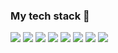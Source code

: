 ### My tech stack 👋
<img src="https://img.shields.io/badge/python-black?style=for-the-badge&logo=Python&logoColor=ЦВЕТ ЛОГОТИПА"/>  <img src="https://img.shields.io/badge/django-black?style=for-the-badge&logo=Django&logoColor=ЦВЕТ ЛОГОТИПА"/>
<img src="https://img.shields.io/badge/MYSQL-black?style=for-the-badge&logo=MySQL&logoColor=ЦВЕТ ЛОГОТИПА"/>  <img src="https://img.shields.io/badge/PHOTOSHOP-black?style=for-the-badge&logo=Adobe Photoshop&logoColor=ЦВЕТ ЛОГОТИПА"/> <img src="https://img.shields.io/badge/FIGMA-black?style=for-the-badge&logo=Figma&logoColor=ЦВЕТ ЛОГОТИПА"/> <img src="https://img.shields.io/badge/HTML-black?style=for-the-badge&logo=HTML5&logoColor=ЦВЕТ ЛОГОТИПА"/> <img src="https://img.shields.io/badge/CSS-black?style=for-the-badge&logo=Figma&logoColor=ЦВЕТ ЛОГОТИПА"/> <img src="https://img.shields.io/badge/HTML-black?style=for-the-badge&logo=CSS3&logoColor=ЦВЕТ ЛОГОТИПА"/>

